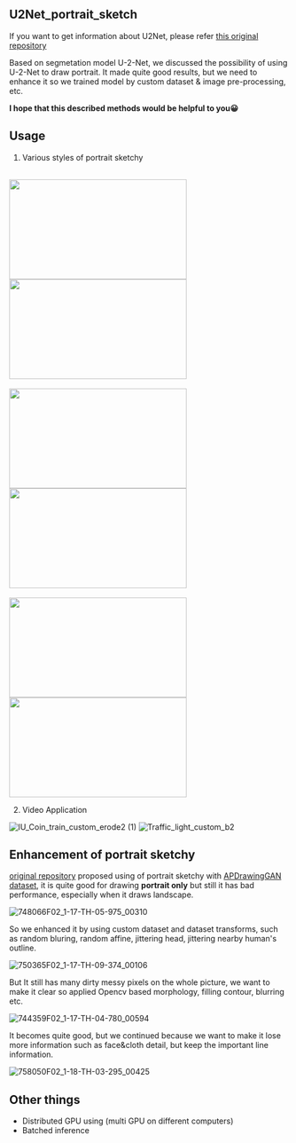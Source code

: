 U2Net_portrait_sketch
----------------------

If you want to get information about U2Net, please refer [this original repository](https://github.com/xuebinqin/U-2-Net)

Based on segmetation model U-2-Net, we discussed the possibility of using U-2-Net to draw portrait.
It made quite good results, but we need to enhance it so we trained model by custom dataset & image pre-processing, etc.

**I hope that this described methods would be helpful to you😀**

## Usage

1. Various styles of portrait sketchy

<br><img src="https://user-images.githubusercontent.com/32811724/143386093-f9f3b1e0-4e8b-4fcd-9303-56a872888f5d.png" width="320px" height="180px"></img>
<img src="https://user-images.githubusercontent.com/32811724/143386103-8eb3fb3b-8bed-4f37-8a49-3b4ef1718fe4.png" width="320px" height="180px"></img>
</br>
<br><img src="https://user-images.githubusercontent.com/32811724/143386178-d2eeb72e-2a33-43c8-b0f8-713efbf30709.png" width="320px" height="180px"></img>
<img src="https://user-images.githubusercontent.com/32811724/143386194-614bfe30-e025-47b7-a899-43839344c172.png" width="320px" height="180px"></img>
</br>
<br><img src="https://user-images.githubusercontent.com/32811724/143386187-71006f1b-9e29-4158-b01b-f4541ad057f4.png" width="320px" height="180px"></img>
<img src="https://user-images.githubusercontent.com/32811724/143386196-e7215ff1-7b2c-4e9c-8554-4bd8c94fc3ff.png" width="320px" height="180px"></img>
</br>

2. Video Application

![IU_Coin_train_custom_erode2 (1)](https://user-images.githubusercontent.com/32811724/143388489-1d9e0756-58e9-4ab6-98f9-ca0f0c044869.gif)
![Traffic_light_custom_b2](https://user-images.githubusercontent.com/32811724/143388497-3237d2db-3b80-4309-97f3-a4d7aae28321.gif)

## Enhancement of portrait sketchy
[original repository](https://github.com/xuebinqin/U-2-Net) proposed using of portrait sketchy with [APDrawingGAN dataset](https://github.com/yiranran/APDrawingGAN), it is quite good for drawing **portrait only** but still it has bad performance, especially when it draws landscape.

![748066F02_1-17-TH-05-975_00310](https://user-images.githubusercontent.com/32811724/143389405-242a56ce-f099-4c4a-b1c0-473db3b138f7.png)

So we enhanced it by using custom dataset and dataset transforms, such as random bluring, random affine, jittering head, jittering nearby human's outline.

![750365F02_1-17-TH-09-374_00106](https://user-images.githubusercontent.com/32811724/143390222-ddcb5f1d-dea0-45ff-9fba-5a614bcf9f46.png)

But It still has many dirty messy pixels on the whole picture, we want to make it clear so applied Opencv based morphology, filling contour, blurring etc.

![744359F02_1-17-TH-04-780_00594](https://user-images.githubusercontent.com/32811724/143390737-fadb6c55-101c-49da-8d68-6c62c501cc00.png)

It becomes quite good, but we continued because we want to make it lose more information such as face&cloth detail, but keep the important line information.

![758050F02_1-18-TH-03-295_00425](https://user-images.githubusercontent.com/32811724/143391038-b7fc3ddd-53c4-4071-bd5a-ae3077e69485.png)

## Other things
- Distributed GPU using (multi GPU on different computers)
- Batched inference

